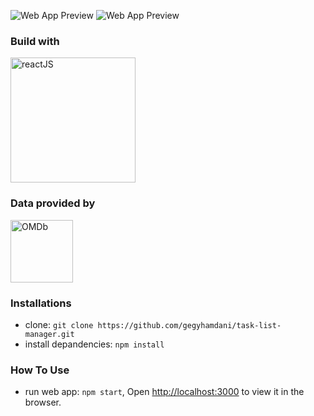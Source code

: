 ![Web App Preview](https://tinyurl.com/y3oegjm6)
![Web App Preview](https://tinyurl.com/yy8pv3pb)

### Build with

<a href="https://reactjs.org/" rel="ReactJS">
  <img src="https://upload.wikimedia.org/wikipedia/commons/thumb/a/a7/React-icon.svg/1280px-React-icon.svg.png" alt="reactJS" width="200"/>
</a>


### Data provided by

<a href="http://www.omdbapi.com/" rel="OMDb">
  <img src="https://www.programmableweb.com/sites/default/files/OMDb.jpg" alt="OMDb" width="100"/>
</a>

### Installations

- clone: `git clone https://github.com/gegyhamdani/task-list-manager.git`
- install depandencies: `npm install`

### How To Use

- run web app: `npm start`, Open [http://localhost:3000](http://localhost:3000) to view it in the browser.

